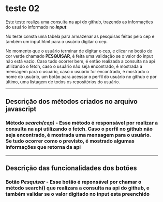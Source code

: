 # teste 02

Este teste realiza uma consulta na api do github, trazendo as informações do usuário informado no **_input_**.


No teste consta uma tabela para armazenar as pesquisas feitas pelo cep e também um input html para o usuário digitar o cep.

No momento que o usuário terminar de digitar o cep, e clicar no botão de cor verde chamado **PESQUISAR**, é feita uma validação se o valor do input não está vazio. Caso tudo ocorrer bem, é então realizada a consulta na api utilizando o fetch, caso o usuário não seja encontrado, é mostrada a mensagem para o usuário, caso o usuário for encontrado, é mostrado o nome do usuário, um botão para acessar o perfil do usuário no github e por último, uma listagem de todos os repositórios do usuário.

---

## Descrição dos métodos criados no arquivo javascript

### Método *search(cep)* - Esse método é responsável por realizar a consulta na api utilizando o fetch. Caso o perfil no github não seja encontrado, é mostrada uma mensagem para o usuário. Se tudo ocorrer como o previsto, é mostrado algumas informações que retorna da api

---

## Descrição das funcionalidades dos botões

### Botão *Pesquisar* - Esse botão é reponsável por chamar o método search() que realizara a consulta na api do github, e também validar se o valor digitado no input esta preenchido
